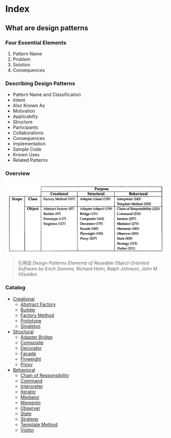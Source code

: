 <!--
 * @Author: Jecosine
 * @Date: 2021-01-22 06:39:48
 * @LastEditTime: 2021-01-22 12:05:10
 * @LastEditors: Jecosine
 * @Description: index
-->

# Index

## What are design patterns

### Four Essential Elements

1. Pattern Name
2. Problem
3. Solution
4. Consequences

### Describing Design Patterns

- Pattern Name and Classification
- Intent
- Also Known As
- Motivation
- Applicabilty
- Structure
- Participants
- Collaborations
- Consequences
- Implementation
- Sample Code
- Known Uses
- Related Patterns

### Overview

![image-20210122113106934](img\image-20210122113106934.png)

> 引用自 *Design Patterns Elements of Reusable Object-Oriented Software by Erich Gamma, Richard Helm, Ralph Johnson, John M. Vlissides*

### Catalog

- [Creational](./Creational.md)
  - [Abstract Factory](./AbstractFactory.md)  
  - [Builder](./Builder.md)
  - [Factory Method](./FactoryMethod.md)  
  - [Prototype](./Prototype.md)
  - [Singleton](./Singleton.md)
- [Structural](./Structural.md)
  - [Adapter Bridge](./AdapterBridge.md)
  - [Composite](./Composite.md)
  - [Decorator](./Decorator.md)
  - [Facade](./Facade.md)
  - [Flyweight](./Flyweight.md)
  - [Proxy](./Proxy.md)
- [Behavioral](./Behavioral.md)
  - [Chain of Responsibility](./ResponsibilityChain.md)
  - [Command](./Command.md)
  - [Interpreter](./Interpreter.md)
  - [Iterator](./Iterator.md)
  - [Mediator](./Mediator.md)
  - [Memento](./Memento.md)
  - [Observer](./Observer.md)
  - [State](./State.md)
  - [Strategy](./Strategy.md)
  - [Template Method](./TemplateMethod.md)
  - [Visitor](./Visitor.md)